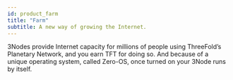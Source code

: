 ```yaml
---
id: product_farm
title: "Farm"
subtitle: A new way of growing the Internet.
---
```


3Nodes provide Internet capacity for millions of people using ThreeFold’s Planetary Network, and you earn TFT for doing so. And because of a unique operating system, called Zero-OS, once turned on your 3Node runs by itself.
